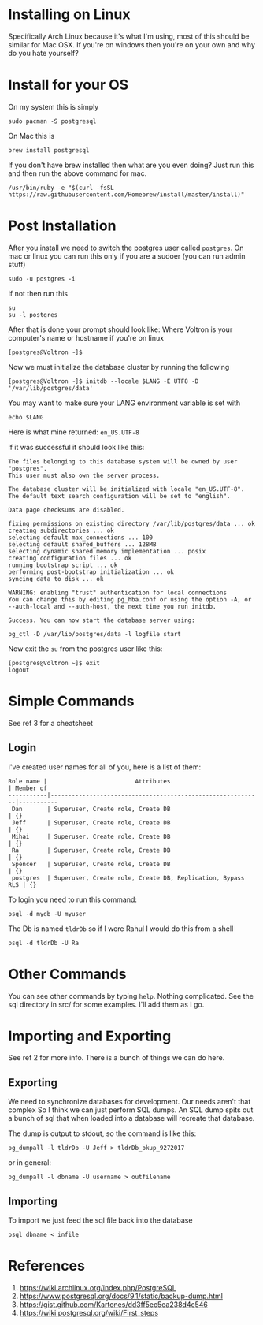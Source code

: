 # Installing on Linux
Specifically Arch Linux because it's what I'm using, most of this should be
similar for Mac OSX. If you're on windows then you're on your own and why do you
hate yourself?

# Install for your OS
On my system this is simply

```
sudo pacman -S postgresql
```

On Mac this is

```
brew install postgresql
```

If you don't have brew installed then what are you even doing? Just run this and
then run the above command for mac.

```
/usr/bin/ruby -e "$(curl -fsSL https://raw.githubusercontent.com/Homebrew/install/master/install)"
```

# Post Installation

After you install we need to switch the postgres user called ```postgres```. On 
mac or linux you can run this only if you are a sudoer (you can run admin stuff)

```
sudo -u postgres -i
```

If not then run this

```
su
su -l postgres
```

After that is done your prompt should look like:
Where Voltron is your computer's name or hostname if you're on linux

```
[postgres@Voltron ~]$ 
```

Now we must initialize the database cluster by running the following

```
[postgres@Voltron ~]$ initdb --locale $LANG -E UTF8 -D '/var/lib/postgres/data'
```

You may want to make sure your LANG environment variable is set with

```
echo $LANG
```

Here is what mine returned: `en_US.UTF-8`

if it was successful it should look like this:

    The files belonging to this database system will be owned by user "postgres".
    This user must also own the server process.
 
    The database cluster will be initialized with locale "en_US.UTF-8".
    The default text search configuration will be set to "english".
    
    Data page checksums are disabled.
    
    fixing permissions on existing directory /var/lib/postgres/data ... ok
    creating subdirectories ... ok
    selecting default max_connections ... 100
    selecting default shared_buffers ... 128MB
    selecting dynamic shared memory implementation ... posix
    creating configuration files ... ok
    running bootstrap script ... ok
    performing post-bootstrap initialization ... ok
    syncing data to disk ... ok
    
    WARNING: enabling "trust" authentication for local connections
    You can change this by editing pg_hba.conf or using the option -A, or
    --auth-local and --auth-host, the next time you run initdb.
    
    Success. You can now start the database server using:
    
    pg_ctl -D /var/lib/postgres/data -l logfile start

Now exit the `su` from the postgres user like this: 

```
[postgres@Voltron ~]$ exit
logout
```
# Simple Commands
See ref 3 for a cheatsheet

## Login
I've created user names for all of you, here is a list of them:

    Role name |                         Attributes                         | Member of 
    -----------|------------------------------------------------------------|-----------
     Dan       | Superuser, Create role, Create DB                          | {}
     Jeff      | Superuser, Create role, Create DB                          | {}
     Mihai     | Superuser, Create role, Create DB                          | {}
     Ra        | Superuser, Create role, Create DB                          | {}
     Spencer   | Superuser, Create role, Create DB                          | {}
     postgres  | Superuser, Create role, Create DB, Replication, Bypass RLS | {}


To login you need to run this command:

```
psql -d mydb -U myuser
```

The Db is named `tldrDb` so if I were Rahul I would do this from a shell
```
psql -d tldrDb -U Ra
```

# Other Commands
You can see other commands by typing `help`. Nothing complicated. See the sql 
directory in src/ for some examples. I'll add them as I go.

# Importing and Exporting
See ref 2 for more info. There is a bunch of things we can do here.

## Exporting
We need to synchronize databases for development. Our needs aren't that complex
So I think we can just perform SQL dumps. An SQL dump spits out a bunch of sql
that when loaded into a database will recreate that database.

The dump is output to stdout, so the command is like this:

```
pg_dumpall -l tldrDb -U Jeff > tldrDb_bkup_9272017
```

or in general:

```
pg_dumpall -l dbname -U username > outfilename
```

## Importing
To import we just feed the sql file back into the database
```
psql dbname < infile
```

# References
1. https://wiki.archlinux.org/index.php/PostgreSQL
2. https://www.postgresql.org/docs/9.1/static/backup-dump.html
3. https://gist.github.com/Kartones/dd3ff5ec5ea238d4c546
4. https://wiki.postgresql.org/wiki/First_steps
